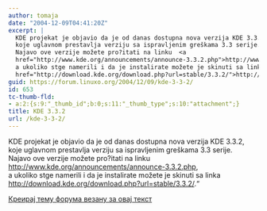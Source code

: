 ```yaml
---
author: tomaja
date: "2004-12-09T04:41:20Z"
excerpt: |
  KDE projekat je objavio da je od danas dostupna nova verzija KDE 3.3.2,
  koje uglavnom prestavlja verziju sa ispravljenim greškama 3.3 serije.
  Najavo ove verzije možete pro?itati na linku  <a
  href="http://www.kde.org/announcements/announce-3.3.2.php">http://www.kde.org/announcements/announce-3.3.2.php</a>,
  a ukoliko stge namerili i da je instalirate možete je skinuti sa linka <a
  href="http://download.kde.org/download.php?url=stable/3.3.2/">http://download.kde.org/download.php?url=stable/3.3.2/</a>."
guid: https://forum.linuxo.org/2004/12/09/kde-3-3-2/
id: 653
tc-thumb-fld:
- a:2:{s:9:"_thumb_id";b:0;s:11:"_thumb_type";s:10:"attachment";}
title: KDE 3.3.2
url: /kde-3-3-2/
---
```

KDE projekat je objavio da je od danas dostupna nova verzija KDE 3.3.2,  
koje uglavnom prestavlja verziju sa ispravljenim greškama 3.3 serije.  
Najavo ove verzije možete pro?itati na linku <http://www.kde.org/announcements/announce-3.3.2.php>,  
a ukoliko stge namerili i da je instalirate možete je skinuti sa linka <http://download.kde.org/download.php?url=stable/3.3.2/>.&#8220;<!--break-->

[Креирај тему форума везану за овај текст](https://linuxo.org/nova-tema-na-forumu/?se_pid=653)